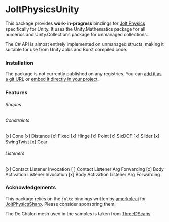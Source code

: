 ﻿# JoltPhysicsUnity 

This package provides __work-in-progress__ bindings for [Jolt Physics](https://github.com/jrouwe/JoltPhysics)
specifically for Unity. It uses the Unity.Mathematics package for all numerics and Unity.Collections
package for unmanaged collections.

The C# API is almost entirely implemented on unmanaged structs, making it suitable for use from
Unity Jobs and Burst compiled code.

### Installation

The package is not currently published on any registries. You can [add it as a git URL](https://docs.unity3d.com/Manual/upm-ui-giturl.html)
or [embed it directly in your project](https://docs.unity3d.com/Manual/upm-embed.html).

### Features

###### Shapes

###### Constraints  

[x] Cone
[x] Distance
[x] Fixed
[x] Hinge
[x] Point
[x] SixDOF
[x] Slider
[x] SwingTwist
[x] Gear

###### Listeners

[x] Contact Listener Invocation
[ ] Contact Listener Arg Forwarding 
[x] Body Activation Listener Invocation
[x] Body Activation Listener Arg Forwarding

### Acknowledgements

This package relies on the `joltc` bindings written by [amerkoleci](https://github.com/amerkoleci)
for [JoltPhysicsSharp](https://github.com/amerkoleci/JoltPhysicsSharp). Please consider sponsoring
them.

The De Chalon mesh used in the samples is taken from [ThreeDScans](https://github.com/keijiro/ThreeDScans/tree/d7c6be2a997fb38ec850d7a0f03fa627bd736216).
